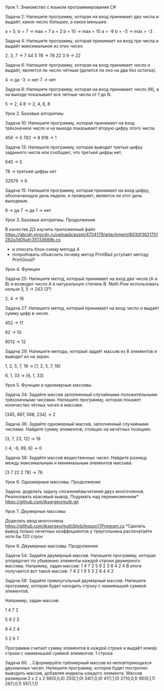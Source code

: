Урок 1. Знакомство с языком программирования С#

Задача 2: Напишите программу, которая на вход принимает два числа и выдаёт, какое число большее, а какое меньшее.

a = 5; b = 7 -> max = 7
a = 2 b = 10 -> max = 10
a = -9 b = -3 -> max = -3

Задача 4: Напишите программу, которая принимает на вход три числа и выдаёт максимальное из этих чисел.

2, 3, 7 -> 7
44 5 78 -> 78
22 3 9 -> 22

Задача 6: Напишите программу, которая на вход принимает число и выдаёт, является ли число чётным (делится ли оно на два без остатка).

4 -> да
-3 -> нет
7 -> нет

Задача 8: Напишите программу, которая на вход принимает число (N), а на выходе показывает все чётные числа от 1 до N.

5 -> 2, 4
8 -> 2, 4, 6, 8


Урок 2. Базовые алгоритмы

Задача 10: Напишите программу, которая принимает на вход трёхзначное число и на выходе показывает вторую цифру этого числа.

456 -> 5
782 -> 8
918 -> 1

Задача 13: Напишите программу, которая выводит третью цифру заданного числа или сообщает, что третьей цифры нет.

645 -> 5

78 -> третьей цифры нет

32679 -> 6

Задача 15: Напишите программу, которая принимает на вход цифру, обозначающую день недели, и проверяет, является ли этот день выходным.

6 -> да
7 -> да
1 -> нет


Урок 3. Базовые алгоритмы. Продолжение

В качестве ДЗ изучить приложенный файл
https://gbcdn.mrgcdn.ru/uploads/asset/4704179/attachment/8030f3621751282a7d05afc35133689b.cs

* и описать блок-схему метода 4
* попробовать объяснить почему метод PrintBad уступает методу PrintGood?


Урок 4. Функции

Задача 25: Напишите метод, который принимает на вход два числа (A и B) и возводит число A в натуральную степень B.
Math.Pow использовать нельзя
3, 5 -> 243 (3⁵)

2, 4 -> 16

Задача 27: Напишите метод, который принимает на вход число и выдаёт сумму цифр в числе.

452 -> 11

82 -> 10

9012 -> 12

Задача 29: Напишите методы, который задаёт массив из 8 элементов и выводит их на экран.

1, 2, 5, 7, 19 -> [1, 2, 5, 7, 19]

6, 1, 33 -> [6, 1, 33]


Урок 5. Функции и одномерные массивы

Задача 34: Задайте массив заполненный случайными положительными трёхзначными числами. Напишите программу, которая покажет количество чётных чисел в массиве.

[345, 897, 568, 234] -> 2

Задача 36: Задайте одномерный массив, заполненный случайными числами. Найдите сумму элементов, стоящих на нечётных позициях.

[3, 7, 23, 12] -> 19

[-4, -6, 89, 6] -> 0

Задача 38: Задайте массив вещественных чисел. Найдите разницу между максимальным и минимальным элементов массива.

[3 7 22 2 78] -> 76


Урок 6. Одномерные массивы. Продолжение

Задача: доделать задачу сложения\вычитания двух многочленов.
Реализовать красивый вывод.
Подумать над перемножением*
https://github.com/iksergey/multi.git

Урок 7. Двумерные массивы

Доделать ввод многочлена
https://github.com/iksergey/multi/blob/lesson7/Program.cs
*Сделать вывод только нечетных коэффициентов у треугольника распечатайте хотя бы 120 строк


Урок 8. Двумерные массивы. Продолжение

Задача 54: Задайте двумерный массив. Напишите программу, которая упорядочит по убыванию элементы каждой строки двумерного массива.
Например, задан массив:
1 4 7 2
5 9 2 3
8 4 2 4
В итоге получается вот такой массив:
7 4 2 1
9 5 3 2
8 4 4 2

Задача 56: Задайте прямоугольный двумерный массив. Напишите программу, которая будет находить строку с наименьшей суммой элементов.

Например, задан массив:

1 4 7 2

5 9 2 3

8 4 2 4

5 2 6 7

Программа считает сумму элементов в каждой строке и выдаёт номер строки с наименьшей суммой элементов: 1 строка

Задача 60. ...Сформируйте трёхмерный массив из неповторяющихся двузначных чисел. Напишите программу, которая будет построчно выводить массив, добавляя индексы каждого элемента.
Массив размером 2 x 2 x 2
66(0,0,0) 25(0,1,0)
34(1,0,0) 41(1,1,0)
27(0,0,1) 90(0,1,1)
26(1,0,1) 55(1,1,1)